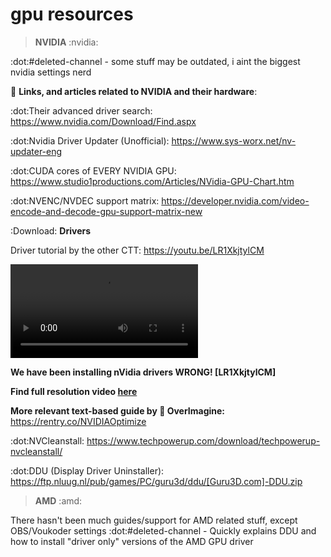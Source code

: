 # gpu resources

> **NVIDIA** :nvidia: 

:dot:#deleted-channel - some stuff may be outdated, i aint the biggest nvidia settings nerd

🔗 **Links, and articles related to NVIDIA and their hardware**:

:dot:Their advanced driver search: <https://www.nvidia.com/Download/Find.aspx>

:dot:Nvidia Driver Updater (Unofficial): <https://www.sys-worx.net/nv-updater-eng>

:dot:CUDA cores of EVERY NVIDIA GPU: <https://www.studio1productions.com/Articles/NVidia-GPU-Chart.htm>

:dot:NVENC/NVDEC support matrix: <https://developer.nvidia.com/video-encode-and-decode-gpu-support-matrix-new>

:Download: **Drivers**

Driver tutorial by the other CTT: <https://youtu.be/LR1XkjtylCM>

![](./videos/We%20have%20been%20installing%20nVidia%20drivers%20WRONG!%20(2).mp4)


**We have been installing nVidia drivers WRONG! [LR1XkjtylCM]**




**Find full resolution video [here]()**


**More relevant text-based guide by 🐐 OverImagine:** <https://rentry.co/NVIDIAOptimize>

:dot:NVCleanstall: <https://www.techpowerup.com/download/techpowerup-nvcleanstall/>

:dot:DDU (Display Driver Uninstaller): <https://ftp.nluug.nl/pub/games/PC/guru3d/ddu/[Guru3D.com]-DDU.zip>


> **AMD** :amd: 

There hasn't been much guides/support for AMD related stuff, except OBS/Voukoder settings
:dot:#deleted-channel - Quickly explains DDU and how to install "driver only" versions of the AMD GPU driver

